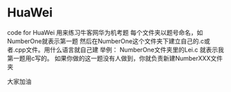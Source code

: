 # HuaWei
code for HuaWei
用来练习牛客网华为机考题
每个文件夹以题号命名，如NumberOne就表示第一题
然后在NumberOne这个文件夹下建立自己的.c或者.cpp文件。用什么语言就自己建
举例： NumberOne文件夹里的Lei.c 就表示我第一题用c写的。
如果你做的这一题没有人做到，你就负责新建NumberXXX文件夹

大家加油